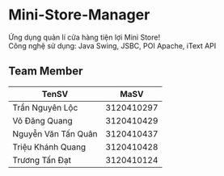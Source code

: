 # Mini-Store-Manager
Ứng dụng quản lí cửa hàng tiện lợi Mini Store!
<br>Công nghệ sử dụng: Java Swing, JSBC, POI Apache, iText API
 
## Team Member
| TenSV                 | MaSV       |
|-----------------------|------------|
| Trần Nguyên Lộc       | 3120410297 |
| Võ Đăng Quang         | 3120410429 |
| Nguyễn Văn Tấn Quân   | 3120410437 |
| Triệu Khánh Quang     | 3120410428 |
| Trương Tấn Đạt        | 3120410124 |
 
  
